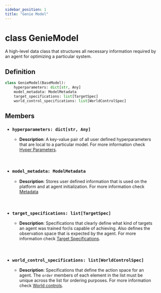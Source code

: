 ```yaml
---
sidebar_position: 1
title: "Genie Model"
---
```



# class GenieModel
A high-level data class that structures all necessary information required by an agent for
optimizing a particular system.


## Definition
```py
class GenieModel(BaseModel):
    hyperparameters: dict[str, Any]
    model_metadata: ModelMetadata
    target_specifications: list[TargetSpec]
    world_control_specifications: list[WorldControlSpec]
```

## Members
- ### `hyperparameters: dict[str, Any]`
    + **Description**: A key-value pair of all user defined hyperparameters that are local to a
    particular model. For more information check [Hyper Parameters](/docs/API/Models/hyper-parameters).

&nbsp;

- ### `model_metadata: ModelMetadata`
    + **Description**: Stores user defined information that is used on the platform and at agent
    initialization. For more information check [Metadata](/docs/API/Models/metadata)

&nbsp;

- ### `target_specifications: list[TargetSpec]`
    + **Description**: Specifications that clearly define what kind of targets an agent was trained
    for/is capable of achieving. Also defines the observation space that is expected by the agent.
    For more information check [Target Specifications](/docs/API/Models/target-specifications).

&nbsp;

- ### `world_control_specifications: list[WorldControlSpec]`
    + **Description**: Specifications that define the action space for an agent. The `order` members
    of each element in the list must be unique across the list for ordering purposes. For more
    information check [World controls](/docs/API/Models/world-controls).